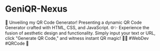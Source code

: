 # GeniQR-Nexus
🚀 Unveiling my QR Code Generator!  Presenting a dynamic QR Code Generator crafted with HTML, CSS, and JavaScript. 🌐✨ Experience the fusion of aesthetic design and functionality. Simply input your text or URL, click "Generate QR Code," and witness instant QR magic! 🎨🔮 #WebDev #QRCode 🚀
